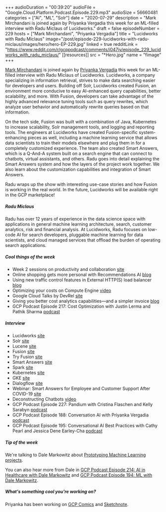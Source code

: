 +++
audioDuration = "00:39:20"
audioFile = "Google.Cloud.Platform.Podcast.Episode.229.mp3"
audioSize = 56660481
categories = ["AI", "ML", "Solr"]
date = "2020-07-29"
description = "Mark Mirchandani is joined again by Priyanka Vergadia this week for an ML-filled interview with Radu Miclaus of Lucidworks."
draft = false
episodeNumber = 229
hosts = ["Mark Mirchandani", "Priyanka Vergadia"]
title = "Lucidworks with Radu Miclaus"
image="/post/episode-229-lucidworks-with-radu-miclaus/images/hero/hero-EP-229.jpg"
linked = true
redditLink = "https://www.reddit.com/r/gcppodcast/comments/i047iy/episode_229_lucidworks_with_radu_miclaus/"
[[resources]]
  src = "**Hero*.jpg"
  name = "fimage"
+++

[Mark Mirchandani](https://twitter.com/markmirch) is joined again by [Priyanka Vergadia](https://twitter.com/pvergadia) this week for an ML-filled interview with Radu Miclaus of Lucidworks. Lucidworks, a company specializing in information retrieval, strives to make data searching easier for developers and users. Building off Solr, Lucidworks created Fusion, an environment more conducive to easy AI-enhanced query capabilities, better scalability, and more. With Fusion, developers can take advantage of the highly advanced relevance tuning tools such as query rewrites, which analyze user behavior and automatically rewrite queries based on that information. 

On the tech side, Fusion was built with a combination of Java, Kubernetes to increase scalability, Solr management tools, and logging and reporting tools.  The engineers at Lucidworks have created Fusion-specific system-enhancing pieces as well, including a machine learning service that allows data scientists to train their models elsewhere and plug them in for a completely customized experience. The team also created Smart Answers, which is a Q-And-A system built on a search engine that can connect to chatbots, virtual assistants, and others. Radu goes into detail explaining the Smart Answers system and how the layers of the project work together. We also learn about the customization capabilities and integration of Smart Answers. 

Radu wraps up the show with interesting use-case stories and how Fusion is working in the real world. In the future, Lucidworks will be available right in the GCP marketplace!

##### Radu Miclaus

Radu has over 12 years of experience in the data science space with applications in general machine learning architecture, search, customer analytics, risk and financial analysis. At Lucidworks, Radu focuses on low-code AI for search developers, pluggable machine learning for data scientists, and cloud managed services that offload the burden of operating search applications.

##### Cool things of the week

* Week 2 sessions on productivity and collaboration [site](https://cloud.withgoogle.com/next/sf/sessions#productivity-collaboration)
* Online shopping gets more personal with Recommendations AI [blog](https://cloud.google.com/blog/products/ai-machine-learning/online-shopping-gets-personal-with-recommendations-ai)
* Using new traffic control features in External HTTP(S) load balancer [blog](https://cloud.google.com/blog/products/networking/how-to-use-new-traffic-control-features-in-cloud-load-balancing)
* Optimizing your costs on Compute Engine [video](https://cloud.withgoogle.com/next/sf/demos?demo=307#infrastructure)
* Google Cloud Talks by DevRel [site](https://cloudonair.withgoogle.com/events/talks-by-devrel)
* Giving you better cost analytics capabilities—and a simpler invoice [blog](https://cloud.google.com/blog/topics/cost-management/cost-management-tools-in-google-cloud-console)
* GCP Podcast Episode 217: Cost Optimization with Justin Lerma and Pathik Sharma [podcast](https://www.gcppodcast.com/post/episode-217-cost-optimization-with-justin-lerma-and-pathik-sharma/)

##### Interview

* Lucidworks [site](https://lucidworks.com)
* Solr [site](https://lucene.apache.org/solr/)
* Lucene [site](https://lucene.apache.org)
* Fusion [site](https://lucidworks.com/products/fusion/) 
* Try Fusion [site](https://lucidworks.com/try/)
* Smart Answers [site](https://lucidworks.com/products/smart-answers/)
* Spark [site](https://spark.apache.org)
* Kubernetes [site](https://kubernetes.io)
* GKE [site](https://cloud.google.com/kubernetes-engine)
* Dialogflow [site](https://cloud.google.com/dialogflow)
* Webinar: Smart Answers for Employee and Customer Support After COVID-19 [site](https://lucidworks.com/videos/product-smart-answers/)
* Deconstructing Chatbots [video](https://www.youtube.com/playlist?list=PLIivdWyY5sqK5SM34zbkitWLOV-b3V40B)
* GCP Podcast Episode 227: Pandium with Cristina Flaschen and Kelly Sarabyn [podcast](https://www.gcppodcast.com/post/episode-227-pandium-with-cristina-flaschen-and-kelly-sarabyn/)
* GCP Podcast Episode 188: Conversation AI with Priyanka Vergadia [podcast](https://www.gcppodcast.com/post/episode-188-conversation-ai-with-priyanka-vergadia/)
* GCP Podcast Episode 195: Conversational AI Best Practices with Cathy Pearl and Jessica Dene Earley-Cha [podcast](https://gcppodcast.com/post/episode-195-conversation-ai-best-practices/)

##### Tip of the week

We're talking to Dale Markowitz about [Prototyping Machine Learning projects](https://daleonai.com). 

You can also hear more from Dale in [GCP Podcast Episode 214: AI in Healthcare with Dale Markowitz](https://gcppodcast.com/post/episode-214-ai-in-healthcare-with-dale-markowitz/) and [GCP Podcast Episode 194: ML with Dale Markowitz](https://gcppodcast.com/post/episode-194-ml-with-dale-markowitz/).

     
##### What's something cool you're working on?

Priyanka has been working on [GCP Comics](https://medium.com/google-cloud/gcpcomics/home) and [Sketchnote](https://www.youtube.com/watch?time_continue=1&v=hEK5SMzI_n4&feature=emb_logo).
